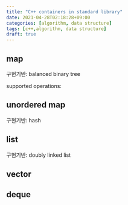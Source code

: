 ```yaml
---
title: "C++ containers in standard library"
date: 2021-04-28T02:18:28+09:00
categories: [algorithm, data structure]
tags: [c++,algorithm, data structure]
draft: true
---
```


## map

구현기반: balanced binary tree

supported operations:

## unordered map

구현기반: hash

## list

구현기반: doubly linked list

## vector

## deque

## 
